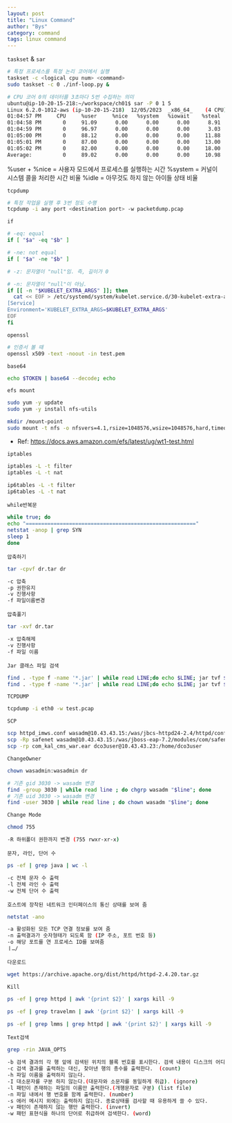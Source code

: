 ```yaml
---
layout: post
title: "Linux Command"
author: "Bys"
category: command
tags: linux command
---
```


`taskset` & `sar`
```bash
# 특정 프로세스를 특정 논리 코어에서 실행
taskset -c <logical cpu num> <command>
sudo taskset -c 0 ./inf-loop.py &

# CPU 코어 0의 데이터를 3초마다 5번 수집하는 의미
ubuntu@ip-10-20-15-218:~/workspace/ch01$ sar -P 0 1 5
Linux 6.2.0-1012-aws (ip-10-20-15-218) 	12/05/2023 	_x86_64_	(4 CPU)
01:04:57 PM     CPU     %user     %nice   %system   %iowait    %steal     %idle
01:04:58 PM       0     91.09      0.00      0.00      0.00      8.91      0.00
01:04:59 PM       0     96.97      0.00      0.00      0.00      3.03      0.00
01:05:00 PM       0     88.12      0.00      0.00      0.00     11.88      0.00
01:05:01 PM       0     87.00      0.00      0.00      0.00     13.00      0.00
01:05:02 PM       0     82.00      0.00      0.00      0.00     18.00      0.00
Average:          0     89.02      0.00      0.00      0.00     10.98      0.00
```
%user + %nice = 사용자 모드에서 프로세스를 실행하는 시간
%system = 커널이 시스템 콜을 처리한 시간 비율
%idle = 아무것도 하지 않는 아이들 상태 비율


`tcpdump`
```bash
# 특정 작업을 실행 후 3번 정도 수행
tcpdump -i any port <destination port> -w packetdump.pcap
```

`if`
```bash
# -eq: equal
if [ "$a" -eq "$b" ]

# -ne: not equal
if [ "$a" -ne "$b" ]

# -z: 문자열이 "null"임. 즉, 길이가 0

# -n: 문자열이 "null"이 아님.
if [[ -n "$KUBELET_EXTRA_ARGS" ]]; then
  cat << EOF > /etc/systemd/system/kubelet.service.d/30-kubelet-extra-args.conf
[Service]
Environment='KUBELET_EXTRA_ARGS=$KUBELET_EXTRA_ARGS'
EOF
fi
```

`openssl`
```bash
# 인증서 볼 때 
openssl x509 -text -noout -in test.pem
```



`base64`
```bash
echo $TOKEN | base64 --decode; echo 
```

`efs mount`
```bash
sudo yum -y update  
sudo yum -y install nfs-utils

mkdir /mount-point
sudo mount -t nfs -o nfsvers=4.1,rsize=1048576,wsize=1048576,hard,timeo=600,retrans=2,noresvport fs-0810dac727c8700a9.efs.ap-northeast-2.amazonaws.com:/   /mount-point
```
- Ref: https://docs.aws.amazon.com/efs/latest/ug/wt1-test.html

`iptables`
```bash
iptables -L -t filter
iptables -L -t nat

ip6tables -L -t filter
ip6tables -L -t nat
```



`while반복문`
```bash
while true; do
echo "======================================================="
netstat -anop | grep SYN
sleep 1
done
```


`압축하기` 
```bash
tar -cpvf dr.tar dr 

-c 압축 
-p 권한유지 
-v 진행사항 
-f 파일이름변경 
```
 

`압축풀기`  
```bash
tar -xvf dr.tar 

-x 압축해제 
-v 진행사항 
-f 파일 이름 
```
 

`Jar 클래스 파일 검색`  
```bash
find . -type f -name '*.jar' | while read LINE;do echo $LINE; jar tvf $LINE | grep "log4j";done 
find . -type f -name '*.jar' | while read LINE;do echo $LINE; jar tvf $LINE;done 
```
 

 

`TCPDUMP`  
```bash
tcpdump -i eth0 -w test.pcap 
```
 

`SCP`  
```bash
scp httpd_imws.conf wasadm@10.43.43.15:/was/jbcs-httpd24-2.4/httpd/conf 
scp -Rp safenet wasadm@10.43.43.15:/was/jboss-eap-7.2/modules/com/safenet 
scp -rp com_kal_cms_war.ear dco3user@10.43.43.23:/home/dco3user 
```
 

`ChangeOwner`  
```bash
chown wasadmin:wasadmin dr 

# 기존 gid 3030 -> wasadm 변경 
find -group 3030 | while read line ; do chgrp wasadm "$line"; done 
# 기존 uid 3030 -> wasadm 변경 
find -user 3030 | while read line ; do chown wasadm "$line"; done 
```

`Change Mode`  
```bash
chmod 755 

-R 하위폴더 권한까지 변경 (755 rwxr-xr-x)
```


`문자, 라인, 단어 수`  
```bash
ps -ef | grep java | wc -l 

-c 전체 문자 수 출력 
-l 전체 라인 수 출력 
-w 전체 단어 수 출력 
```
 

`호스트에 장착된 네트워크 인터페이스의 통신 상태를 보여 줌`  
```bash
netstat -ano 

-a 활성화된 모든 TCP 연결 정보를 보여 줌 
-n 출력결과가 숫자형태가 되도록 함 (IP 주소, 포트 번호 등) 
-o 해당 포트를 연 프로세스 ID를 보여줌 
ㅣ…/ 
```
 

`다운로드`
```bash
wget https://archive.apache.org/dist/httpd/httpd-2.4.20.tar.gz 
```
 

`Kill`  
```bash
ps -ef | grep httpd | awk '{print $2}' | xargs kill -9 

ps -ef | grep travelmn | awk '{print $2}' | xargs kill -9 

ps -ef | grep lmms | grep httpd | awk '{print $2}' | xargs kill -9 
```
 

`Text검색`  
```bash
grep -rin JAVA_OPTS 

-b 검색 결과의 각 행 앞에 검색된 위치의 블록 번호를 표시한다. 검색 내용이 디스크의 어디쯤 있는지 위치를 알아내는데 유용하다. 
-c 검색 결과를 출력하는 대신, 찾아낸 행의 총수를 출력한다.  (count) 
-h 파일 이름을 출력하지 않는다. 
-I 대소문자를 구분 하지 않는다.(대문자와 소문자를 동일하게 취급). (ignore) 
-l 패턴이 존재하는 파일의 이름만 출력한다.(개행문자로 구분) (list file) 
-n 파일 내에서 행 번호를 함께 출력한다. (number) 
-s 에러 메시지 외에는 출력하지 않는다. 종료상태를 검사할 때 유용하게 쓸 수 있다. 
-v 패턴이 존재하지 않는 행만 출력한다. (invert) 
-w 패턴 표현식을 하나의 단어로 취급하여 검색한다. (word) 
```